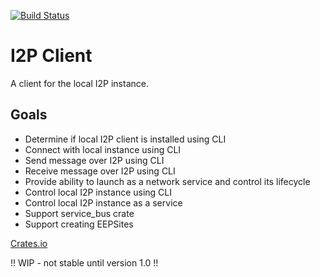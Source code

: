 [![Build Status](https://travis-ci.com/resolvingarchitecture/i2p-client.svg?branch=master)](https://travis-ci.com/resolvingarchitecture/i2p-client)
# I2P Client
A client for the local I2P instance. 

## Goals

* Determine if local I2P client is installed using CLI
* Connect with local instance using CLI
* Send message over I2P using CLI
* Receive message over I2P using CLI
* Provide ability to launch as a network service and control its lifecycle
* Control local I2P instance using CLI
* Control local I2P instance as a service
* Support service_bus crate
* Support creating EEPSites


[Crates.io](https://crates.io/crates/i2p_client)

!! WIP - not stable until version 1.0 !!